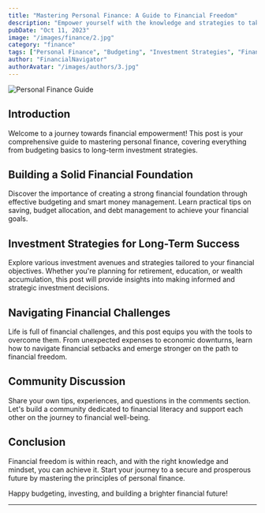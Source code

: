 ```yaml
---
title: "Mastering Personal Finance: A Guide to Financial Freedom"
description: "Empower yourself with the knowledge and strategies to take control of your finances, paving the way to a secure and prosperous future."
pubDate: "Oct 11, 2023"
image: "/images/finance/2.jpg"
category: "finance"
tags: ["Personal Finance", "Budgeting", "Investment Strategies", "Financial Planning"]
author: "FinancialNavigator"
authorAvatar: "/images/authors/3.jpg"
---
```


![Personal Finance Guide](https://example.com/personal_finance_guide.jpg)

## Introduction

Welcome to a journey towards financial empowerment! This post is your comprehensive guide to mastering personal finance, covering everything from budgeting basics to long-term investment strategies.

## Building a Solid Financial Foundation

Discover the importance of creating a strong financial foundation through effective budgeting and smart money management. Learn practical tips on saving, budget allocation, and debt management to achieve your financial goals.

## Investment Strategies for Long-Term Success

Explore various investment avenues and strategies tailored to your financial objectives. Whether you're planning for retirement, education, or wealth accumulation, this post will provide insights into making informed and strategic investment decisions.

## Navigating Financial Challenges

Life is full of financial challenges, and this post equips you with the tools to overcome them. From unexpected expenses to economic downturns, learn how to navigate financial setbacks and emerge stronger on the path to financial freedom.

## Community Discussion

Share your own tips, experiences, and questions in the comments section. Let's build a community dedicated to financial literacy and support each other on the journey to financial well-being.

## Conclusion

Financial freedom is within reach, and with the right knowledge and mindset, you can achieve it. Start your journey to a secure and prosperous future by mastering the principles of personal finance.

Happy budgeting, investing, and building a brighter financial future!

---

